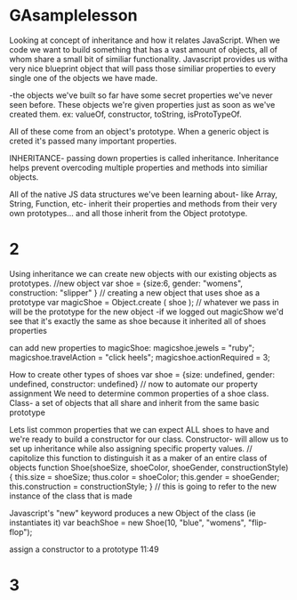 # GAsamplelesson

Looking at concept of inheritance and how it relates JavaScript. When we code we want to build something that has a vast amount of objects, all of whom share a small bit of similiar functionality. Javascript provides us witha  very nice blueprint object that will pass those similiar properties to every single one of the objects we have made. 

-the objects we've built so far have some secret properties we've never seen before. These objects we're given properties just as soon as we've created them. ex: valueOf, constructor, toString, isProtoTypeOf. 

All of these come from an object's prototype. When a generic object is creted it's passed many important properties.

INHERITANCE- passing down properties is called inheritance.
Inheritance helps prevent overcoding multiple properties and methods into similiar objects.

All of the native JS data structures we've been learning about- like Array, String, Function, etc- inherit their properties and methods from their very own prototypes... and all those inherit from the Object prototype. 

# 2

Using inheritance we can create new objects with our existing objects as prototypes. 
//new object
var shoe = {size:6, gender: "womens", construction: "slipper" }
// creating a new object that uses shoe as a prototype
var magicShoe = Object.create ( shoe ); // whatever we pass in will be the prototype for the new object
-if we logged out magicShow we'd see that it's exactly the same as shoe because it inherited all of shoes properties

can add new properties to magicShoe: 
magicshoe.jewels = "ruby";
magicshoe.travelAction = "click heels";
magicshoe.actionRequired = 3;

How to create other types of shoes
var shoe = {size: undefined, gender: undefined, constructor: undefined}
// now to automate our property assignment
We need to determine common properties of a shoe class. 
Class- a set of objects that all share and inherit from the same basic prototype

Lets list common properties that we can expect ALL shoes to have and we're ready to build a constructor for our class.
Constructor- will allow us to set up inheritance while also assigning specific property values. 
// capitolize this function to distinguish it as a maker of an entire class of objects
function Shoe(shoeSize, shoeColor, shoeGender, constructionStyle){
this.size = shoeSize; 
thus.color = shoeColor;
this.gender = shoeGender;
this.construction = constructionStyle;
}
// this is going to refer to the new instance of the class that is made

Javascript's "new" keyword produces a new Object of the class (ie instantiates it)
var beachShoe = new Shoe(10, "blue", "womens", "flip-flop");

assign a constructor to a prototype 11:49

# 3





